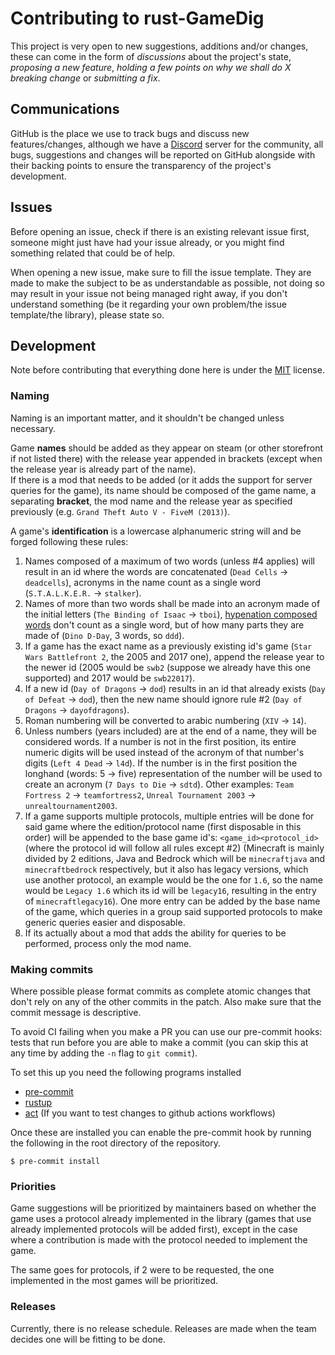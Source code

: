 # Contributing to rust-GameDig
This project is very open to new suggestions, additions and/or changes, these 
can come in the form of *discussions* about the project's state, *proposing a 
new feature*, *holding a few points on why we shall do X breaking change* or
*submitting a fix*.

## Communications
GitHub is the place we use to track bugs and discuss new features/changes,
although we have a [Discord](https://discord.gg/NVCMn3tnxH) server for the
community, all bugs, suggestions and changes will be reported on GitHub 
alongside with their backing points to ensure the transparency of the project's
development.

## Issues
Before opening an issue, check if there is an existing relevant issue first, 
someone might just have had your issue already, or you might find something 
related that could be of help.

When opening a new issue, make sure to fill the issue template. They are made
to make the subject to be as understandable as possible, not doing so may result 
in your issue not being managed right away, if you don't understand something
(be it regarding your own problem/the issue template/the library), please state 
so.

## Development
Note before contributing that everything done here is under the [MIT](https://opensource.org/license/mit/) license.
### Naming
Naming is an important matter, and it shouldn't be changed unless necessary.

Game **names** should be added as they appear on steam (or other storefront 
if not listed there) with the release year appended in brackets (except when the 
release year is already part of the name).  
If there is a mod that needs to be added (or it adds the support for server 
queries for the game), its name should be composed of the game name, a separating
**bracket**, the mod name and the release year as specified previously
(e.g. `Grand Theft Auto V - FiveM (2013)`).

A game's **identification** is a lowercase alphanumeric string will and be forged 
following these rules:
1. Names composed of a maximum of two words (unless #4 applies) will result in an 
id where the words are concatenated (`Dead Cells` -> `deadcells`), acronyms in 
the name count as a single word (`S.T.A.L.K.E.R.` -> `stalker`).
2. Names of more than two words shall be made into an acronym made of the 
initial letters (`The Binding of Isaac` -> `tboi`), [hypenation composed words](https://prowritingaid.com/hyphenated-words) 
don't count as a single word, but of how many parts they are made of 
(`Dino D-Day`, 3 words, so `ddd`).
3. If a game has the exact name as a previously existing id's game 
(`Star Wars Battlefront 2`, the 2005 and 2017 one), append the release year to
the newer id (2005 would be `swb2` (suppose we already have this one supported) 
and 2017 would be `swb22017`).
4. If a new id (`Day of Dragons` -> `dod`) results in an id that already exists 
(`Day of Defeat` -> `dod`), then the new name should ignore rule #2 
(`Day of Dragons` -> `dayofdragons`).
5. Roman numbering will be converted to arabic numbering (`XIV` -> `14`).
6. Unless numbers (years included) are at the end of a name, they will be considered 
words. If a number is not in the first position, its entire numeric digits will be 
used instead of the acronym of that number's digits (`Left 4 Dead` -> `l4d`). If the 
number is in the first position the longhand (words: 5 -> five) representation of the 
number will be used to create an acronym (`7 Days to Die` -> `sdtd`). Other examples: 
`Team Fortress 2` -> `teamfortress2`, `Unreal Tournament 2003` -> 
`unrealtournament2003`.
7. If a game supports multiple protocols, multiple entries will be done for said game 
where the edition/protocol name (first disposable in this order) will be appended to 
the base game id's: `<game_id><protocol_id>` (where the protocol id will follow all 
rules except #2) (Minecraft is mainly divided by 2 editions, Java and Bedrock 
which will be `minecraftjava` and `minecraftbedrock` respectively, but it also has
legacy versions, which use another protocol, an example would be the one for `1.6`, 
so the name would be `Legacy 1.6` which its id will be `legacy16`, resulting in the 
entry of `minecraftlegacy16`). One more entry can be added by the base name of the 
game, which queries in a group said supported protocols to make generic queries 
easier and disposable.
8. If its actually about a mod that adds the ability for queries to be performed, 
process only the mod name.

### Making commits
Where possible please format commits as complete atomic changes that don't rely on
any of the other commits in the patch. Also make sure that the commit message is
descriptive.

To avoid CI failing when you make a PR you can use our pre-commit hooks: tests that
run before you are able to make a commit (you can skip this at any time by adding
the `-n` flag to `git commit`).

To set this up you need the following programs installed
- [pre-commit](https://pre-commit.com/)
- [rustup](https://rustup.rs/)
- [act](https://github.com/nektos/act) (If you want to test changes to github actions workflows)

Once these are installed you can enable the pre-commit hook by running the following in
the root directory of the repository.

```shell
$ pre-commit install
```

### Priorities
Game suggestions will be prioritized by maintainers based on whether the game
uses a protocol already implemented in the library (games that use already
implemented protocols will be added first), except in the case where a
contribution is made with the protocol needed to implement the game.

The same goes for protocols, if 2 were to be requested, the one implemented in 
the most games will be prioritized.

### Releases
Currently, there is no release schedule.
Releases are made when the team decides one will be fitting to be done.
